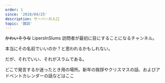 ```yaml
---
order: 1
since: '2018/04/25'
description: サーバーの入口
topic: '雑談'
---
```


~~かわいそうな~~ LipersInSlums 訪問者が最初に目にすることになるチャンネル。

本当にその名前でいいのか？と思われるかもしれない。

だが、それでいい、それがスラムである。

どこで発言するか迷ったとき用の場所。新年の挨拶やクリスマスの話、およびアドベントカレンダーの話などはここ
